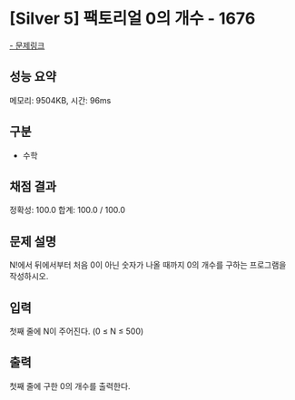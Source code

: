 # [Silver 5] 팩토리얼 0의 개수 - 1676

<a href="https://www.acmicpc.net/problem/1676">- 문제링크</a>

## 성능 요약

메모리: 9504KB, 시간: 96ms

## 구분

- 수학

## 채점 결과

정확성: 100.0
합계: 100.0 / 100.0

## 문제 설명

N!에서 뒤에서부터 처음 0이 아닌 숫자가 나올 때까지 0의 개수를 구하는 프로그램을 작성하시오.

## 입력

첫째 줄에 N이 주어진다. (0 ≤ N ≤ 500)

## 출력

첫째 줄에 구한 0의 개수를 출력한다.
